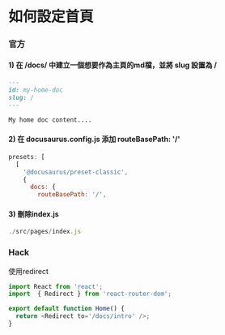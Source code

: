 # 如何設定首頁
### 官方
#### 1) 在 /docs/ 中建立一個想要作為主頁的md檔，並將 slug 設置為 /
```markdown
---
id: my-home-doc
slug: /
---

My home doc content....
```
#### 2) 在 docusaurus.config.js 添加 routeBasePath: '/'
```javascript
presets: [
  [
    '@docusaurus/preset-classic',
    {
      docs: {
        routeBasePath: '/',
```
#### 3) 刪除index.js
```javascript
./src/pages/index.js
```
### Hack
使用redirect
```javascript
import React from 'react';
import  { Redirect } from 'react-router-dom';

export default function Home() {
  return <Redirect to='/docs/intro' />;
}
```